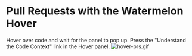 # Pull Requests with the Watermelon Hover

Hover over code and wait for the panel to pop up.
Press the "Understand the Code Context" link in the Hover panel.
![hover-prs.gif](./hover-prs.gif)
